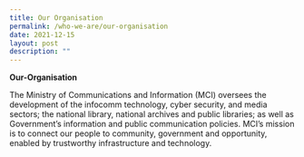 ```yaml
---
title: Our Organisation
permalink: /who-we-are/our-organisation
date: 2021-12-15
layout: post
description: ""
---
```




**Our-Organisation**

The Ministry of Communications and Information (MCI) oversees the development of the infocomm technology, cyber security, and media sectors; the national library, national archives and public libraries; as well as Government’s information and public communication policies. MCI’s mission is to connect our people to community, government and opportunity, enabled by trustworthy infrastructure and technology.